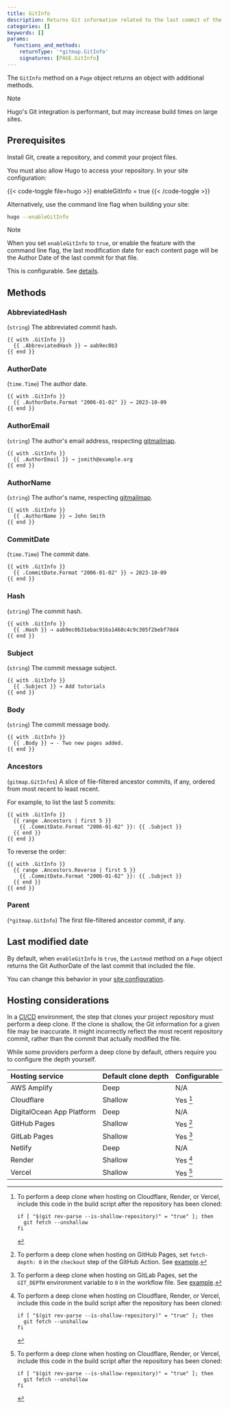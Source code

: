 ```yaml
---
title: GitInfo
description: Returns Git information related to the last commit of the given page.
categories: []
keywords: []
params:
  functions_and_methods:
    returnType: '*gitmap.GitInfo'
    signatures: [PAGE.GitInfo]
---
```


The `GitInfo` method on a `Page` object returns an object with additional methods.

> [!note]
> Hugo's Git integration is performant, but may increase build times on large sites.

## Prerequisites

Install Git, create a repository, and commit your project files.

You must also allow Hugo to access your repository. In your site configuration:

{{< code-toggle file=hugo >}}
enableGitInfo = true
{{< /code-toggle >}}

Alternatively, use the command line flag when building your site:

```sh
hugo --enableGitInfo
```

> [!note]
> When you set `enableGitInfo` to `true`, or enable the feature with the command line flag, the last modification date for each content page will be the Author Date of the last commit for that file.
>
> This is configurable. See&nbsp;[details].

## Methods

### AbbreviatedHash

(`string`) The abbreviated commit hash.

```go-html-template
{{ with .GitInfo }}
  {{ .AbbreviatedHash }} → aab9ec0b3
{{ end }}
```

### AuthorDate

(`time.Time`) The author date.

```go-html-template
{{ with .GitInfo }}
  {{ .AuthorDate.Format "2006-01-02" }} → 2023-10-09
{{ end }}
```

### AuthorEmail

(`string`) The author's email address, respecting [gitmailmap].

```go-html-template
{{ with .GitInfo }}
  {{ .AuthorEmail }} → jsmith@example.org
{{ end }}
```

### AuthorName

(`string`) The author's name, respecting [gitmailmap].

```go-html-template
{{ with .GitInfo }}
  {{ .AuthorName }} → John Smith
{{ end }}
```

### CommitDate

(`time.Time`) The commit date.

```go-html-template
{{ with .GitInfo }}
  {{ .CommitDate.Format "2006-01-02" }} → 2023-10-09
{{ end }}
```

### Hash

(`string`) The commit hash.

```go-html-template
{{ with .GitInfo }}
  {{ .Hash }} → aab9ec0b31ebac916a1468c4c9c305f2bebf78d4
{{ end }}
```

### Subject

(`string`) The commit message subject.

```go-html-template
{{ with .GitInfo }}
  {{ .Subject }} → Add tutorials
{{ end }}
```

### Body

(`string`) The commit message body.

```go-html-template
{{ with .GitInfo }}
  {{ .Body }} → - Two new pages added.
{{ end }}
```

### Ancestors

(`gitmap.GitInfos`) A slice of file-filtered ancestor commits, if any, ordered from most recent to least recent.

For example, to list the last 5 commits:

```go-html-template
{{ with .GitInfo }}
  {{ range .Ancestors | first 5 }} 
    {{ .CommitDate.Format "2006-01-02" }}: {{ .Subject }}
  {{ end }}
{{ end }}
```

To reverse the order:

```go-html-template
{{ with .GitInfo }}
  {{ range .Ancestors.Reverse | first 5 }} 
    {{ .CommitDate.Format "2006-01-02" }}: {{ .Subject }}
  {{ end }}
{{ end }}
```

### Parent

(`*gitmap.GitInfo`) The first file-filtered ancestor commit, if any.

## Last modified date

By default, when `enableGitInfo` is `true`, the `Lastmod` method on a `Page` object returns the Git AuthorDate of the last commit that included the file.

You can change this behavior in your [site configuration].

## Hosting considerations

In a [CI/CD](g) environment, the step that clones your project repository must perform a deep clone. If the clone is shallow, the Git information for a given file may be inaccurate. It might incorrectly reflect the most recent repository commit, rather than the commit that actually modified the file.

While some providers perform a deep clone by default, others require you to configure the depth yourself.

Hosting service|Default clone depth|Configurable
:--|:--|:--
AWS Amplify|Deep|N/A
Cloudflare|Shallow|Yes [^1]
DigitalOcean App Platform|Deep|N/A
GitHub Pages|Shallow|Yes [^2]
GitLab Pages|Shallow|Yes [^3]
Netlify|Deep|N/A
Render|Shallow|Yes [^1]
Vercel|Shallow|Yes [^1]


[^1]: To perform a deep clone when hosting on Cloudflare, Render, or Vercel, include this code in the build script after the repository has been cloned:

    ```text
    if [ "$(git rev-parse --is-shallow-repository)" = "true" ]; then
      git fetch --unshallow
    fi
    ```

[^2]: To perform a deep clone when hosting on GitHub Pages, set `fetch-depth: 0` in the `checkout` step of the GitHub Action. See [example](/host-and-deploy/host-on-github-pages/#step-7).

[^3]: To perform a deep clone when hosting on GitLab Pages, set the `GIT_DEPTH` environment variable to `0` in the workflow file. See [example](/host-and-deploy/host-on-gitlab-pages/#configure-gitlab-cicd).


[^3]: You can configure the GitLab Runner's clone depth [as explained in the GitLab documentation](https://docs.gitlab.com/ee/ci/large_repositories/#shallow-cloning); see also the Hugo documentation's [example workflow file](/host-and-deploy/host-on-gitlab-pages/#configure-gitlab-cicd).

[details]: /configuration/front-matter/#dates
[gitmailmap]: https://git-scm.com/docs/gitmailmap
[site configuration]: /configuration/front-matter/
